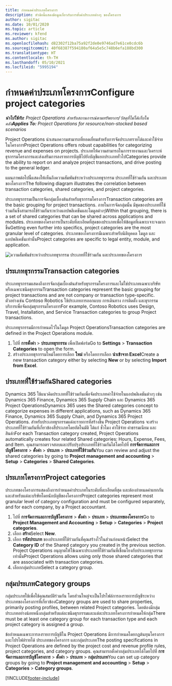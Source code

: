 ```yaml
---
title: กำหนดค่าประเภทโครงการ
description: หัวข้อนี้แสดงข้อมูลเกี่ยวกับการตั้งค่าประเภทต่างๆ ของโครงการ
author: sigitac
ms.date: 10/01/2020
ms.topic: article
ms.reviewer: kfend
ms.author: sigitac
ms.openlocfilehash: d82302f12ba75a92f2de0e9746ad7e61ce0cdc6b
ms.sourcegitcommit: 40f68387f594180af64a5e5c748b6efa188bd300
ms.translationtype: HT
ms.contentlocale: th-TH
ms.lasthandoff: 05/10/2021
ms.locfileid: "5995194"
---
```

# <a name="configure-project-categories"></a><span data-ttu-id="2cf08-103">กำหนดค่าประเภทโครงการ</span><span class="sxs-lookup"><span data-stu-id="2cf08-103">Configure project categories</span></span>

<span data-ttu-id="2cf08-104">_**นำไปใช้กับ:** Project Operations สำหรับสถานการณ์ตามทรัพยากร/วัสดุที่ไม่ได้เก็บในคลัง_</span><span class="sxs-lookup"><span data-stu-id="2cf08-104">_**Applies To:** Project Operations for resource/non-stocked based scenarios_</span></span>

<span data-ttu-id="2cf08-105">Project Operations นำเสนอความสามารถที่ยอดเยี่ยมสำหรับการจัดประเภทรายได้และค่าใช้จ่ายในโครงการ</span><span class="sxs-lookup"><span data-stu-id="2cf08-105">Project Operations offers robust capabilities for categorizing revenue and expenses on projects.</span></span> <span data-ttu-id="2cf08-106">ประเภทให้ความสามารถในการรายงานและวิเคราะห์ธุรกรรมโครงการและส่งเสริมการลงรายการบัญชีไปยังบัญชีแยกประเภททั่วไป</span><span class="sxs-lookup"><span data-stu-id="2cf08-106">Categories provide the ability to report on and analyze project transactions, and drive posting to the general ledger.</span></span>

<span data-ttu-id="2cf08-107">แผนภาพต่อไปนี้แสดงให้เห็นถึงความสัมพันธ์ระหว่างประเภทธุรกรรม ประเภทที่ใช้ร่วมกัน และประเภทของโครงการ</span><span class="sxs-lookup"><span data-stu-id="2cf08-107">The following diagram illustrates the correlation between transaction categories, shared categories, and project categories.</span></span> 

<span data-ttu-id="2cf08-108">ประเภทธุรกรรมเป็นการจัดกลุ่มเบื้องต้นสำหรับธุรกรรมโครงการ</span><span class="sxs-lookup"><span data-stu-id="2cf08-108">Transaction categories are the basic grouping for project transactions.</span></span> <span data-ttu-id="2cf08-109">ภายในการจัดกลุ่มนั้น มีชุดของประเภทที่ใช้ร่วมกันซึ่งสามารถใช้ร่วมกันระหว่างแอปพลิเคชันและโมดูลต่างๆ</span><span class="sxs-lookup"><span data-stu-id="2cf08-109">Within that grouping, there is a set of shared categories that can be shared across applications and modules.</span></span> <span data-ttu-id="2cf08-110">ประเภทของโครงการเป็นระดับที่ละเอียดที่สุดของประเภทเพื่อให้ข้อมูลที่เฉพาะเจาะจงมากขึ้น</span><span class="sxs-lookup"><span data-stu-id="2cf08-110">Getting even further into specifics, project categories are the most granular level of categories.</span></span> <span data-ttu-id="2cf08-111">ประเภทของโครงการมีเฉพาะสำหรับนิติบุคคล โมดูล และแอปพลิเคชันเท่านั้น</span><span class="sxs-lookup"><span data-stu-id="2cf08-111">Project categories are specific to legal entity, module, and application.</span></span>

![ความสัมพันธ์ระหว่างประเภทธุรกรรม ประเภทที่ใช้ร่วมกัน และประเภทของโครงการ](media/project-categories.png)

## <a name="transaction-categories"></a><span data-ttu-id="2cf08-113">ประเภทธุรกรรม</span><span class="sxs-lookup"><span data-stu-id="2cf08-113">Transaction categories</span></span>

<span data-ttu-id="2cf08-114">ประเภทธุรกรรมแสดงถึงการจัดกลุ่มเบื้องต้นสำหรับธุรกรรมโครงการและไม่ใช่ประเภทเฉพาะบริษัทหรือเฉพาะชนิดธุรกรรม</span><span class="sxs-lookup"><span data-stu-id="2cf08-114">Transaction categories represent the basic grouping for project transactions and are not company or transaction type-specific.</span></span> <span data-ttu-id="2cf08-115">ตัวอย่างเช่น Contoso Robotics ใช้ประเภทการออกแบบ การเดินทาง การติดตั้ง และธุรกรรมบริการเพื่อจัดกลุ่มธุรกรรมโครงการ</span><span class="sxs-lookup"><span data-stu-id="2cf08-115">For example, Contoso Robotics uses Design, Travel, Installation, and Service Transaction categories to group Project transactions.</span></span>

<span data-ttu-id="2cf08-116">ประเภทธุรกรรมมีการกำหนดไว้ในโมดูล Project Operations</span><span class="sxs-lookup"><span data-stu-id="2cf08-116">Transaction categories are defined in the Project Operations module.</span></span> 
1. <span data-ttu-id="2cf08-117">ไปที่ **การตั้งค่า** \> **ประเภทธุรกรรม** เพื่อเปิดฟอร์ม</span><span class="sxs-lookup"><span data-stu-id="2cf08-117">Go to **Settings** \> **Transaction Categories** to open the form.</span></span> 
2. <span data-ttu-id="2cf08-118">สร้างประเภทธุรกรรมใหม่โดยการเลือก **ใหม่** หรือโดยการเลือก **นำเข้าจาก Excel**</span><span class="sxs-lookup"><span data-stu-id="2cf08-118">Create a new transaction category either by selecting **New** or by selecting **Import from Excel**.</span></span>

## <a name="shared-categories"></a><span data-ttu-id="2cf08-119">ประเภทที่ใช้ร่วมกัน</span><span class="sxs-lookup"><span data-stu-id="2cf08-119">Shared categories</span></span>

<span data-ttu-id="2cf08-120">Dynamics 365 ใช้แนวคิดประเภทที่ใช้ร่วมกันเพื่อจัดประเภทค่าใช้จ่ายในแอปพลิเคชันต่างๆ เช่น Dynamics 365 Finance, Dynamics 365 Supply Chain และ Dynamics 365 Project Operations</span><span class="sxs-lookup"><span data-stu-id="2cf08-120">Dynamics 365 uses the Shared categories concept to categorize expenses in different applications, such as Dynamics 365 Finance, Dynamics 365 Supply Chain, and Dynamics 365 Project Operations.</span></span> <span data-ttu-id="2cf08-121">สำหรับประเภทธุรกรรมแต่ละรายการที่สร้างขึ้น Project Operations จะสร้างประเภทที่ใช้ร่วมกันที่เกี่ยวข้องสี่ประเภทโดยอัตโนมัติ ได้แก่ ชั่วโมง ค่าใช้จ่าย ค่าธรรมเนียม และสินค้า</span><span class="sxs-lookup"><span data-stu-id="2cf08-121">For each Transaction category created, Project Operations automatically creates four related Shared categories: Hours, Expense, Fees, and Item.</span></span> <span data-ttu-id="2cf08-122">คุณสามารถตรวจสอบและปรับปรุงประเภทที่ใช้ร่วมกันได้โดยไปที่ **การจัดการและการบัญชีโครงการ** \> **ตั้งค่า** \> **ประเภท** \> **ประเภทที่ใช้ร่วมกัน**</span><span class="sxs-lookup"><span data-stu-id="2cf08-122">You can review and adjust the shared categories by going to **Project management and accounting** \> **Setup** \> **Categories** \> **Shared Categories**.</span></span>

## <a name="project-categories"></a><span data-ttu-id="2cf08-123">ประเภทโครงการ</span><span class="sxs-lookup"><span data-stu-id="2cf08-123">Project categories</span></span>

<span data-ttu-id="2cf08-124">ประเภทของโครงการแสดงถึงการกำหนดค่าประเภทในระดับที่ละเอียดที่สุด และต้องกำหนดค่าแยกกัน และสำหรับแต่ละบริษัทโดยนักบัญชีของโครงการ</span><span class="sxs-lookup"><span data-stu-id="2cf08-124">Project categories represent most granular level of category configuration and must be configured separately, and for each company, by a Project accountant.</span></span>

1. <span data-ttu-id="2cf08-125">ไปที่ **การจัดการและการบัญชีโครงการ** \> **ตั้งค่า** \> **ประเภท** \> **ประเภทของโครงการ**</span><span class="sxs-lookup"><span data-stu-id="2cf08-125">Go to **Project Management and Accounting** \> **Setup** \> **Categories** \> **Project categories**.</span></span>
2. <span data-ttu-id="2cf08-126">เลือก **สร้าง**</span><span class="sxs-lookup"><span data-stu-id="2cf08-126">Select **New**.</span></span>
3. <span data-ttu-id="2cf08-127">เลือก **รหัสประเภท** ของประเภทที่ใช้ร่วมกันที่คุณสร้างไว้ในส่วนก่อนหน้า</span><span class="sxs-lookup"><span data-stu-id="2cf08-127">Select the **Category ID** of the Shared category you created in the previous section.</span></span> <span data-ttu-id="2cf08-128">Project Operations อนุญาตให้ใช้เฉพาะประเภทที่ใช้ร่วมกันที่เชื่อมโยงกับประเภทธุรกรรมเท่านั้น</span><span class="sxs-lookup"><span data-stu-id="2cf08-128">Project Operations allows using only those shared categories that are associated with transaction categories.</span></span>
4. <span data-ttu-id="2cf08-129">เลือกกลุ่มประเภท</span><span class="sxs-lookup"><span data-stu-id="2cf08-129">Select a category group.</span></span>

## <a name="category-groups"></a><span data-ttu-id="2cf08-130">กลุ่มประเภท</span><span class="sxs-lookup"><span data-stu-id="2cf08-130">Category groups</span></span>

<span data-ttu-id="2cf08-131">กลุ่มประเภทใช้เพื่อใช้คุณสมบัติร่วมกัน โดยส่วนใหญ่จะเป็นโปรไฟล์การลงรายการบัญชีระหว่างประเภทของโครงการที่เกี่ยวข้อง</span><span class="sxs-lookup"><span data-stu-id="2cf08-131">Category groups are used to share properties, primarily posting profiles, between related Project categories.</span></span> <span data-ttu-id="2cf08-132">โดยต้องมีกลุ่มประเภทอย่างน้อยหนึ่งกลุ่มสำหรับแต่ละชนิดธุรกรรมและแต่ละประเภทโครงการกำหนดให้กลุ่ม</span><span class="sxs-lookup"><span data-stu-id="2cf08-132">There must be at least one category group for each transaction type and each project category is assigned a group.</span></span>

<span data-ttu-id="2cf08-133">ข้อกำหนดเฉพาะการลงรายการบัญชีใน Project Operations มีการกำหนดโดยกฎต้นทุนโครงการและโปรไฟล์รายได้ ประเภทของโครงการ และกลุ่มประเภท</span><span class="sxs-lookup"><span data-stu-id="2cf08-133">The posting specifications in Project Operations are defined by the project cost and revenue profile rules, project categories, and category groups.</span></span> <span data-ttu-id="2cf08-134">คุณสามารถตั้งค่ากลุ่มประเภทได้โดยไปที่ **การจัดการและการบัญชีโครงการ** \> **ตั้งค่า** \> **ประเภท** \> **กลุ่มประเภท**</span><span class="sxs-lookup"><span data-stu-id="2cf08-134">You can set up category groups by going to **Project management and accounting** \> **Setup** \> **Categories** \> **Category groups**.</span></span>


[!INCLUDE[footer-include](../includes/footer-banner.md)]